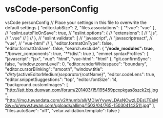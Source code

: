 # vsCode-personConfig
vsCode personConfig
// Place your settings in this file to overwrite the default settings
{
    "editor.tabSize": 2,
    "files.associations": {
        "*.vue": "vue"
    },
    // "eslint.autoFixOnSave": true,
    // "eslint.options": {
    //     "extensions": [
    //         ".js", 
    //         ".vue"
    //     ]
    // },
    // "eslint.validate": [
    //     "javascript",
    //     "javascriptreact",
    //     "vue",
    //     "vue-html"
    // ],
    "editor.formatOnType": false,
    "editor.formatOnSave": false,
    "search.exclude": {
        "**/node_modules": true,
        "**/bower_components": true,
        "**/dist": true
    },
    "emmet.syntaxProfiles": {
        "javascript": "jsx",
        "vue": "html",
        "vue-html": "html"
    },
    "git.confirmSync": false,
    "window.zoomLevel": 0,
    "editor.renderWhitespace": "boundary",
    "editor.cursorBlinking": "smooth",
    "window.title": "${dirty}${activeEditorMedium}${separator}${rootName}",
    "editor.codeLens": true,
    "editor.snippetSuggestions": "top",
    "editor.fontSize": 14,
    "background.customImages": [
        "http://att.bbs.duowan.com/forum/201403/15/195459pcxpkgas8szck2cj.jpg",
        "http://img.tuwandata.com/v2/thumb/all/MDIwYywwLDAsNCwzLDEsLTEsMSw=/u/www.tuwan.com/uploads/allimg/1503/04/765-150304143511.jpg"
    ],
    "files.autoSave": "off",
    "vetur.validation.template": false
}
